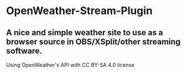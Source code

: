 # OpenWeather-Stream-Plugin
A nice and simple weather site to use as a browser source in OBS/XSplit/other streaming software.
-----
Using OpenWeather's API with CC BY-SA 4.0 license
